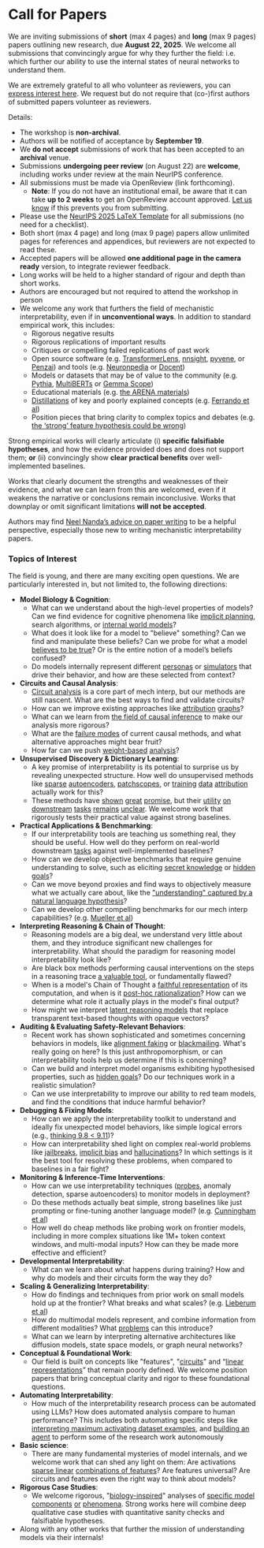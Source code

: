 # Call for Papers
We are inviting submissions of **short** (max 4 pages) and **long** (max 9 pages) papers outlining new research, due **August 22, 2025**. We welcome all submissions that convincingly argue for why they further the field: i.e. which further our ability to use the internal states of neural networks to understand them. 

We are extremely grateful to all who volunteer as reviewers, you can [express interest here](https://www.google.com/url?q=https://docs.google.com/forms/d/e/1FAIpQLSdiw1SJllzoTz_nqzDTzTOGb9DV3W_truQyh-WvYj_QGIi7Mg/viewform?usp%3Ddialog&sa=D&source=editors&ust=1753646788418637&usg=AOvVaw0wDkBThG-_hx2s7M34-inZ). We request but do not require that (co-)first authors of submitted papers volunteer as reviewers. 

Details: 
* The workshop is **non-archival**.
* Authors will be notified of acceptance by **September 19**.
* We **do not accept** submissions of work that has been accepted to an **archival** venue.
* Submissions **undergoing peer review** (on August 22) are **welcome**, including works under review at the main NeurIPS conference.
* All submissions must be made via OpenReview (link forthcoming).
  * **Note**: If you do not have an institutional email, be aware that it can take **up to 2 weeks** to get an OpenReview account approved. [Let us know](mailto:neurips2025@mechinterpworkshop.com) if this prevents you from submitting.
* Please use the [NeurIPS 2025 LaTeX Template](https://www.google.com/url?q=https://media.neurips.cc/Conferences/NeurIPS2025/Styles.zip&sa=D&source=editors&ust=1753646788420337&usg=AOvVaw0OEjIkTT6hlpQIhQQTxp83) for all submissions (no need for a checklist).
* Both short (max 4 page) and long (max 9 page) papers allow unlimited pages for references and appendices, but reviewers are not expected to read these.
* Accepted papers will be allowed **one additional page in the camera ready** version, to integrate reviewer feedback.
* Long works will be held to a higher standard of rigour and depth than short works.
* Authors are encouraged but not required to attend the workshop in person
* We welcome any work that furthers the field of mechanistic interpretability, even if in **unconventional ways**. In addition to standard empirical work, this includes:
  * Rigorous negative results
  * Rigorous replications of important results
  * Critiques or compelling failed replications of past work
  * Open source software (e.g. [TransformerLens](https://www.google.com/url?q=https://github.com/neelnanda-io/TransformerLens&sa=D&source=editors&ust=1753646788421904&usg=AOvVaw1qEhh0i6VOzCsn_KuY-ve6), [nnsight](https://www.google.com/url?q=https://github.com/ndif-team/nnsight&sa=D&source=editors&ust=1753646788422024&usg=AOvVaw16i1SR-eqlINSA-gp1bByZ), [pyvene](https://www.google.com/url?q=https://github.com/stanfordnlp/pyvene/tree/main/pyvene/models/mlp&sa=D&source=editors&ust=1753646788422152&usg=AOvVaw1my7WROoCno2Q6NVayFQt4), or [Penzai](https://www.google.com/url?q=https://github.com/google-deepmind/penzai&sa=D&source=editors&ust=1753646788422261&usg=AOvVaw3tUNRasuj7EYJ-OxS9lwOT)) and tools (e.g. [Neuronpedia](https://www.google.com/url?q=http://neuronpedia.org&sa=D&source=editors&ust=1753646788422394&usg=AOvVaw3dlbDmZ2l-RJBqPkrMxuvu) or [Docent](https://www.google.com/url?q=https://transluce.org/introducing-docent&sa=D&source=editors&ust=1753646788422519&usg=AOvVaw39kdwSexGkxPi0MW6itVg5))
  * Models or datasets that may be of value to the community (e.g. [Pythia](https://www.google.com/url?q=https://arxiv.org/abs/2304.01373&sa=D&source=editors&ust=1753646788422753&usg=AOvVaw2G6sd8n4gVOH8jrjgTYfR0), [MultiBERTs](https://www.google.com/url?q=https://arxiv.org/abs/2106.16163&sa=D&source=editors&ust=1753646788422866&usg=AOvVaw0h-dEzbLVNY6yu4_hdCw4-) or [Gemma Scope](https://www.google.com/url?q=https://arxiv.org/abs/2408.05147&sa=D&source=editors&ust=1753646788422998&usg=AOvVaw1AbF3ohCrZCTUfFBA8Mvp8))
  * Educational materials (e.g. [the ARENA materials](https://www.google.com/url?q=https://arena3-chapter1-transformer-interp.streamlit.app/&sa=D&source=editors&ust=1753646788423312&usg=AOvVaw2du0IqLzImUDUecdHOb9CD))
  * [Distillations](https://www.google.com/url?q=https://distill.pub/2017/research-debt/&sa=D&source=editors&ust=1753646788423484&usg=AOvVaw0XOmbeqM_9jTPQdK5ElEyP) of key and poorly explained concepts (e.g. [Ferrando et al](https://www.google.com/url?q=https://arxiv.org/abs/2405.00208&sa=D&source=editors&ust=1753646788423719&usg=AOvVaw2ZDGexjTEDPhnObImOZOs_))
  * Position pieces that bring clarity to complex topics and debates (e.g. [the ‘strong’ feature hypothesis could be wrong](https://www.google.com/url?q=https://www.alignmentforum.org/posts/tojtPCCRpKLSHBdpn/the-strong-feature-hypothesis-could-be-wrong&sa=D&source=editors&ust=1753646788424020&usg=AOvVaw0Pq-RbxleVbSjbV2PvtHro))

Strong empirical works will clearly articulate (i) **specific falsifiable hypotheses**, and how the evidence provided does and does not support them; **or** (ii) convincingly show **clear practical benefits** over well-implemented baselines. 

Works that clearly document the strengths and weaknesses of their evidence, and what we can learn from this are welcomed, even if it weakens the narrative or conclusions remain inconclusive. Works that downplay or omit significant limitations **will not be accepted**. 

Authors may find [Neel Nanda’s advice on paper writing](https://www.google.com/url?q=https://www.alignmentforum.org/posts/eJGptPbbFPZGLpjsp/highly-opinionated-advice-on-how-to-write-ml-papers&sa=D&source=editors&ust=1753646788425347&usg=AOvVaw3RBWNONJcWrNc-r9TpHgIg) to be a helpful perspective, especially those new to writing mechanistic interpretability papers. 
### Topics of Interest
The field is young, and there are many exciting open questions. We are particularly interested in, but not limited to, the following directions: 
* **Model Biology & Cognition**:
  * What can we understand about the high-level properties of models? Can we find evidence for cognitive phenomena like [implicit planning](https://www.google.com/url?q=https://transformer-circuits.pub/2025/attribution-graphs/biology.html%23dives-poems&sa=D&source=editors&ust=1753646788426305&usg=AOvVaw1OC-VGjJVPgnDuVxPcGFR1), search algorithms, or [internal world models](https://www.google.com/url?q=https://arxiv.org/abs/2210.13382&sa=D&source=editors&ust=1753646788426443&usg=AOvVaw1WRNNDGpXAD3VwvPI82vcW)?
  * What does it look like for a model to "believe" something? Can we find and manipulate these beliefs? Can we probe for what a model [believes to be true](https://www.google.com/url?q=https://arxiv.org/abs/2310.06824&sa=D&source=editors&ust=1753646788426702&usg=AOvVaw0TERAS7wUwNsZQkZsAdY68)? Or is the entire notion of a model’s beliefs confused?
  * Do models internally represent different [personas](https://www.google.com/url?q=https://arxiv.org/abs/2406.12094&sa=D&source=editors&ust=1753646788427039&usg=AOvVaw25H8glOtzxhzihqKTlkdmb) or [simulators](https://www.google.com/url?q=https://www.nature.com/articles/s41586-023-06647-8&sa=D&source=editors&ust=1753646788427184&usg=AOvVaw1Yz88PWrtWQDFfkjaqF1bc) that drive their behavior, and how are these selected from context?
* **Circuits and Causal Analysis**:
  * [Circuit analysis](https://www.google.com/url?q=https://distill.pub/2020/circuits/zoom-in/&sa=D&source=editors&ust=1753646788427490&usg=AOvVaw1F97pQJudgm27p5WrTG0P1) is a core part of mech interp, but our methods are still nascent. What are the best ways to find and validate circuits?
  * How can we improve existing approaches like [attribution](https://www.google.com/url?q=https://arxiv.org/abs/2406.11944&sa=D&source=editors&ust=1753646788427956&usg=AOvVaw1LMlmC6nCwG3HCnrE7myBu) [graphs](https://www.google.com/url?q=https://transformer-circuits.pub/2025/attribution-graphs/methods.html&sa=D&source=editors&ust=1753646788428124&usg=AOvVaw0EZq6HcbSfTMjriYqgH9Fk)?
  * What can we learn from [the field of causal inference](https://www.google.com/url?q=https://arxiv.org/abs/2407.04690&sa=D&source=editors&ust=1753646788428325&usg=AOvVaw1xz3IJJuDBTFjHGhsKLwcq) to make our analysis more rigorous?
  * What are the [failure modes](https://www.google.com/url?q=https://arxiv.org/abs/2307.15771&sa=D&source=editors&ust=1753646788428530&usg=AOvVaw2DELev4PXEpw2DpyFaleVh) of current causal methods, and what alternative approaches might bear fruit?
  * How far can we push [weight-based](https://www.google.com/url?q=https://arxiv.org/abs/2301.05217&sa=D&source=editors&ust=1753646788428783&usg=AOvVaw32ZFtFesDmtBZ7svJ0C-YX) [analysis](https://www.google.com/url?q=https://arxiv.org/abs/2410.08417&sa=D&source=editors&ust=1753646788428881&usg=AOvVaw3ujHwfGkTiVq-YL5QolS1n)?
* **Unsupervised Discovery & Dictionary Learning**:
  * A key promise of interpretability is its potential to surprise us by revealing unexpected structure. How well do unsupervised methods like [sparse](https://www.google.com/url?q=https://arxiv.org/abs/2103.15949&sa=D&source=editors&ust=1753646788429312&usg=AOvVaw17-NYhsLmfD8Oe7y0OfeJ3) [autoencoders](https://www.google.com/url?q=https://transformer-circuits.pub/2023/monosemantic-features&sa=D&source=editors&ust=1753646788429437&usg=AOvVaw2WFZ7v9D-C9BQMZgNAghBi), [patch](https://www.google.com/url?q=https://arxiv.org/abs/2401.06102&sa=D&source=editors&ust=1753646788429556&usg=AOvVaw2JeX7HmiSzlLpSeewUDCjP)[scopes](https://www.google.com/url?q=https://arxiv.org/abs/2403.10949v2&sa=D&source=editors&ust=1753646788429623&usg=AOvVaw20oUc3nhzEggJNnE16r_1B), or [training](https://www.google.com/url?q=https://proceedings.mlr.press/v70/koh17a?ref%3Dhttps://githubhelp.com&sa=D&source=editors&ust=1753646788429748&usg=AOvVaw3e4DmHpKG8WR_-egos1D3q) [data](https://www.google.com/url?q=https://arxiv.org/abs/2308.03296&sa=D&source=editors&ust=1753646788429828&usg=AOvVaw17Bmi_iWVQySlEe3DxwtZq) [attribution](https://www.google.com/url?q=https://arxiv.org/abs/2205.11482&sa=D&source=editors&ust=1753646788429919&usg=AOvVaw3id83JA-lM_H6uewX5yDEZ) actually work for this?
  * These methods have [shown](https://www.google.com/url?q=https://transformer-circuits.pub/2024/scaling-monosemanticity/index.html&sa=D&source=editors&ust=1753646788430114&usg=AOvVaw3rj4GDq4aFvtQGnU0rLSF0) [great](https://www.google.com/url?q=https://transformer-circuits.pub/2025/attribution-graphs/biology.html&sa=D&source=editors&ust=1753646788430214&usg=AOvVaw05S8syE8WORC_q6yX_TiAu) [promise](https://www.google.com/url?q=https://arxiv.org/abs/2503.10965&sa=D&source=editors&ust=1753646788430304&usg=AOvVaw3k6F-dkXxvKGqoiUulp4zZ), but their [utility](https://www.google.com/url?q=https://arxiv.org/abs/2502.16681&sa=D&source=editors&ust=1753646788430391&usg=AOvVaw0er87W-xpDzKrDxkgOJvdZ) [on](https://www.google.com/url?q=https://www.tilderesearch.com/blog/sieve&sa=D&source=editors&ust=1753646788430472&usg=AOvVaw0wMXQdZt_pX0BGmdvufZYl) [downstream](https://www.google.com/url?q=https://arxiv.org/abs/2501.17148&sa=D&source=editors&ust=1753646788430579&usg=AOvVaw0FMz1jNWRDZj4M7_e2AzU3) [tasks](https://www.google.com/url?q=https://transformer-circuits.pub/2024/features-as-classifiers/index.html&sa=D&source=editors&ust=1753646788430703&usg=AOvVaw2tOvtN5Vh2dhQR26mJGQxV) [remains](https://www.google.com/url?q=https://arxiv.org/abs/2502.04382&sa=D&source=editors&ust=1753646788430782&usg=AOvVaw2FWSwbnuMQYaRYC0YlQu-c) [unclear](https://www.google.com/url?q=https://www.alignmentforum.org/posts/4uXCAJNuPKtKBsi28/negative-results-for-saes-on-downstream-tasks&sa=D&source=editors&ust=1753646788430904&usg=AOvVaw3WQFZpkOxUsjR3Q23RlnwZ). We welcome work that rigorously tests their practical value against strong baselines.
* **Practical Applications & Benchmarking**:
  * If our interpretability tools are teaching us something real, they should be useful. How well do they perform on real-world downstream [tasks](https://www.google.com/url?q=https://www.lesswrong.com/posts/wGRnzCFcowRCrpX4Y/downstream-applications-as-validation-of-interpretability&sa=D&source=editors&ust=1753646788431474&usg=AOvVaw0Xr9boQNcMGgU5spT-XLWN) against well-implemented baselines?
  * How can we develop objective benchmarks that require genuine understanding to solve, such as eliciting [secret knowledge](https://www.google.com/url?q=https://arxiv.org/abs/2505.14352&sa=D&source=editors&ust=1753646788431778&usg=AOvVaw0weTdqfVINTdJrxKtXmltw) or [hidden goals](https://www.google.com/url?q=https://arxiv.org/abs/2503.10965&sa=D&source=editors&ust=1753646788431872&usg=AOvVaw1RBj0eyAFp7OwPRQy04Zqr)?
  * Can we move beyond proxies and find ways to objectively measure what we actually care about, like the ["understanding" captured by a natural language hypothesis](https://www.google.com/url?q=https://arxiv.org/abs/2502.04382&sa=D&source=editors&ust=1753646788432162&usg=AOvVaw2VK2DPoVXpV1irCv3oo1uA)?
  * Can we develop other compelling benchmarks for our mech interp capabilities? (e.g. [Mueller et al](https://www.google.com/url?q=https://arxiv.org/abs/2504.13151&sa=D&source=editors&ust=1753646788432380&usg=AOvVaw03ITlBnPo8YSff429rRPY8))
* **Interpreting Reasoning & Chain of Thought**:
  * Reasoning models are a big deal, we understand very little about them, and they introduce significant new challenges for interpretability. What should the paradigm for reasoning model interpretability look like?
  * Are black box methods performing causal interventions on the steps in a reasoning trace [a valuable tool](https://www.google.com/url?q=https://arxiv.org/abs/2506.19143&sa=D&source=editors&ust=1753646788432959&usg=AOvVaw3cRSLLVe31X1I1sNwi1AxJ), or fundamentally flawed?
  * When is a model's Chain of Thought a [faithful representation](https://www.google.com/url?q=https://arxiv.org/abs/2305.04388&sa=D&source=editors&ust=1753646788433199&usg=AOvVaw0FvE08LSd2GURmpNj_nl2o) of its computation, and when is it [post-hoc rationalization](https://www.google.com/url?q=https://arxiv.org/abs/2503.08679&sa=D&source=editors&ust=1753646788433346&usg=AOvVaw1MxbUz7xGA1ViW1tu6E8R9)? How can we determine what role it actually plays in the model's final output?
  * How might we interpret [latent reasoning models](https://www.google.com/url?q=https://arxiv.org/abs/2412.06769&sa=D&source=editors&ust=1753646788433584&usg=AOvVaw30-8hXrDIczw48yWKrKJ0o) that replace transparent text-based thoughts with opaque vectors?
* **Auditing & Evaluating Safety-Relevant Behaviors**:
  * Recent work has shown sophisticated and sometimes concerning behaviors in models, like [alignment faking](https://www.google.com/url?q=https://arxiv.org/abs/2412.14093&sa=D&source=editors&ust=1753646788434028&usg=AOvVaw1SF0f0YJEQTUdGYXLkqBJD) or [blackmailing](https://www.google.com/url?q=https://www.anthropic.com/research/agentic-misalignment&sa=D&source=editors&ust=1753646788434166&usg=AOvVaw0YXuOgmMMgpW5lPKPjWNvi). What's really going on here? Is this just anthropomorphism, or can interpretability tools help us determine if this is concerning?
  * Can we build and interpret model organisms exhibiting hypothesised properties, such as [hidden goals](https://www.google.com/url?q=https://arxiv.org/abs/2503.10965&sa=D&source=editors&ust=1753646788434548&usg=AOvVaw0zWfUuUG_cGupbMPRXjSpz)? Do our techniques work in a realistic simulation?
  * Can we use interpretability to improve our ability to red team models, and find the conditions that induce harmful behavior?
* **Debugging & Fixing Models**:
  * How can we apply the interpretability toolkit to understand and ideally fix unexpected model behaviors, like simple logical errors (e.g., [thinking 9.8 < 9.11](https://www.google.com/url?q=https://transluce.org/observability-interface&sa=D&source=editors&ust=1753646788435162&usg=AOvVaw02UtSUpccopQBdoGCbsRJD))?
  * How can interpretability shed light on complex real-world problems like [jailbreaks](https://www.google.com/url?q=https://transformer-circuits.pub/2025/attribution-graphs/biology.html%23dives-jailbreak&sa=D&source=editors&ust=1753646788435422&usg=AOvVaw13Kxlti-my0ks231_tZJ-2), [implicit bias](https://www.google.com/url?q=https://arxiv.org/abs/2506.10922&sa=D&source=editors&ust=1753646788435520&usg=AOvVaw2LE4kHQUp2b8_IFjWeH110) and [hallucinations](https://www.google.com/url?q=https://arxiv.org/abs/2411.14257&sa=D&source=editors&ust=1753646788435622&usg=AOvVaw0C73mu0dN6xhJi-cA07ALF)? In which settings is it the best tool for resolving these problems, when compared to baselines in a fair fight?
* **Monitoring & Inference-Time Interventions**:
  * How can we use interpretability techniques ([probes](https://www.google.com/url?q=https://arxiv.org/abs/2102.12452&sa=D&source=editors&ust=1753646788436038&usg=AOvVaw1g2xAjbNQimMxlMGs2vNni), anomaly detection, sparse autoencoders) to monitor models in deployment?
  * Do these methods actually beat simple, strong baselines like just prompting or fine-tuning another language model? (e.g. [Cunningham et al](https://www.google.com/url?q=https://alignment.anthropic.com/2025/cheap-monitors/&sa=D&source=editors&ust=1753646788436379&usg=AOvVaw0TYnCFLImvU7YGzsNp4FNY))
  * How well do cheap methods like probing work on frontier models, including in more complex situations like 1M+ token context windows, and multi-modal inputs? How can they be made more effective and efficient?
* **Developmental Interpretability**:
  * What can we learn about what happens during training? How and why do models and their circuits form the way they do?
* **Scaling & Generalizing Interpretability**:
  * How do findings and techniques from prior work on small models hold up at the frontier? What breaks and what scales? (e.g. [Lieberum et al](https://www.google.com/url?q=https://arxiv.org/abs/2307.09458&sa=D&source=editors&ust=1753646788437438&usg=AOvVaw0BRE8cMSs4QviOBTLTFe9i))
  * How do multimodal models represent, and combine information from different modalities? What [problems](https://www.google.com/url?q=https://openreview.net/pdf?id%3DVUhRdZp8ke&sa=D&source=editors&ust=1753646788437698&usg=AOvVaw0oeOgaXB8VMrkxyT7EJffG) can this introduce?
  * What can we learn by interpreting alternative architectures like diffusion models, state space models, or graph neural networks?
* **Conceptual & Foundational Work**:
  * Our field is built on concepts like "features", "[circuits](https://www.google.com/url?q=https://distill.pub/2020/circuits/zoom-in/&sa=D&source=editors&ust=1753646788438310&usg=AOvVaw3V-VQ549wgzT1zcY_Gptj3)" and “[linear representations](https://www.google.com/url?q=https://transformer-circuits.pub/2024/july-update/index.html%23linear-representations&sa=D&source=editors&ust=1753646788438541&usg=AOvVaw0OLiZ5rbly1HsFIA5OZLBb)” that remain poorly defined. We welcome position papers that bring conceptual clarity and rigor to these foundational questions.
* **Automating Interpretability**:
  * How much of the interpretability research process can be automated using LLMs? How does automated analysis compare to human performance? This includes both automating specific steps like [interpreting maximum activating dataset examples](https://www.google.com/url?q=https://openaipublic.blob.core.windows.net/neuron-explainer/paper/index.html&sa=D&source=editors&ust=1753646788439721&usg=AOvVaw3MxPE1oKcHH5v-bbAgwGQf), and [building an agent](https://www.google.com/url?q=https://arxiv.org/abs/2404.14394&sa=D&source=editors&ust=1753646788439913&usg=AOvVaw2HEXAlURLPEp8DTqoIuJ1e) to perform some of the research work autonomously
* **Basic science**:
  * There are many fundamental mysteries of model internals, and we welcome work that can shed any light on them: Are activations [sparse linear](https://www.google.com/url?q=https://arxiv.org/abs/1601.03764&sa=D&source=editors&ust=1753646788440816&usg=AOvVaw03GHoYicdmo3lMU43rb8Jf) [combinations of features](https://www.google.com/url?q=https://transformer-circuits.pub/2022/toy_model/index.html&sa=D&source=editors&ust=1753646788441047&usg=AOvVaw22-BM5eNV_fik56vkp16LG)? Are features universal? Are circuits and features even the right way to think about models?
* **Rigorous Case Studies**:
  * We welcome rigorous, "[biology-inspired](https://www.google.com/url?q=https://distill.pub/2020/circuits/curve-circuits/&sa=D&source=editors&ust=1753646788441798&usg=AOvVaw2klmUe51PR_Y1sWyXQsMxI)" analyses of [specific model](https://www.google.com/url?q=https://arxiv.org/abs/2310.04625&sa=D&source=editors&ust=1753646788442001&usg=AOvVaw3IupV_ddgYtfLTqqBGwQ4O) [components](https://www.google.com/url?q=https://transformer-circuits.pub/2024/scaling-monosemanticity/index.html&sa=D&source=editors&ust=1753646788442219&usg=AOvVaw3Uks4M5G0CixYj_iyyXfZJ) [or](https://www.google.com/url?q=https://arxiv.org/abs/2305.01610&sa=D&source=editors&ust=1753646788442391&usg=AOvVaw0XiJ2Me_KuusUZMGZFFDI3) [phenomena](https://www.google.com/url?q=https://arxiv.org/abs/2306.09346&sa=D&source=editors&ust=1753646788442552&usg=AOvVaw19dy1kWCAvhLYkOVX9NHOB). Strong works here will combine deep qualitative case studies with quantitative sanity checks and falsifiable hypotheses.
* Along with any other works that further the mission of understanding models via their internals!